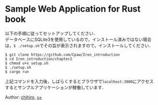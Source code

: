 # Sample Web Application for Rust book

以下の手順に従ってセットアップしてください．  
データベースにSQLite3を使用しているので，インストール済みではない場合は，```$ ./setup.sh```でその旨が表示されますので，インストールしてください．

```
$ git clone https://github.com/Cpaw/Iron_introduction
$ cd Iron_introduction/chapter2
$ chmod u+x setup.sh
$ ./setup.sh
$ cargo run
```

上記コマンドを入力後，しばらくするとブラウザで```localhost:3000```にアクセスするとサンプルアプリケーションが稼働しています．

Author: [chihiro](https://twitter.com/encry1024), [u+](https://twitter.com/uplus_e10)


